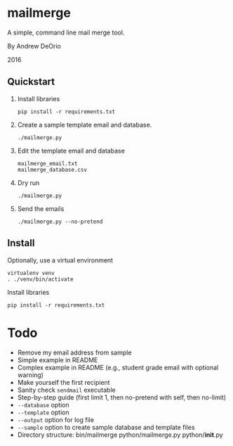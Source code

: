 # mailmerge
A simple, command line mail merge tool.

By Andrew DeOrio

2016

## Quickstart
1. Install libraries
   ````
   pip install -r requirements.txt
   ````

1. Create a sample template email and database.
    ```
    ./mailmerge.py
    ```

1. Edit the template email and database
    ```
    mailmerge_email.txt
    mailmerge_database.csv
    ```

1. Dry run
    ```
    ./mailmerge.py
    ```

1. Send the emails
    ```
    ./mailmerge.py --no-pretend
    ```


## Install
Optionally, use a virtual environment
```
virtualenv venv
. ./venv/bin/activate
```

Install libraries
```
pip install -r requirements.txt
```

# Todo
* Remove my email address from sample
* Simple example in README
* Complex example in README (e.g., student grade email with optional warning)
* Make yourself the first recipient
* Sanity check `sendmail` executable
* Step-by-step guide (first limit 1, then no-pretend with self, then no-limit)
* `--database` option
* `--template` option
* `--output` option for log file
* `--sample` option to create sample database and template files
* Directory structure:
  bin/mailmerge
  python/mailmerge.py
  python/__init__.py
